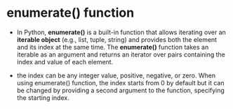 # enumerate() function

* In Python, __enumerate()__ is a built-in function that allows iterating over an __iterable object__ (e.g., list, tuple, string) and provides both the element and its index at the same time. The __enumerate()__ function takes an iterable as an argument and returns an iterator over pairs containing the index and value of each element.

* the index can be any integer value, positive, negative, or zero. When using enumerate() function, the index starts from 0 by default but it can be changed by providing a second argument to the function, specifying the starting index.